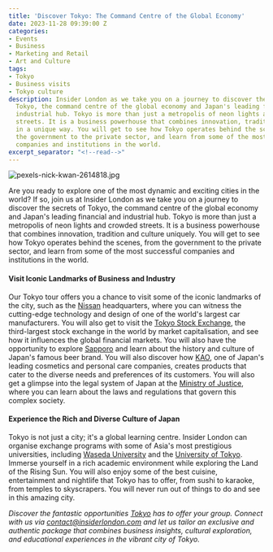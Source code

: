 ```yaml
---
title: 'Discover Tokyo: The Command Centre of the Global Economy'
date: 2023-11-28 09:39:00 Z
categories:
- Events
- Business
- Marketing and Retail
- Art and Culture
tags:
- Tokyo
- Business visits
- Tokyo culture
description: Insider London as we take you on a journey to discover the secrets of
  Tokyo, the command centre of the global economy and Japan's leading financial and
  industrial hub. Tokyo is more than just a metropolis of neon lights and crowded
  streets. It is a business powerhouse that combines innovation, tradition and culture
  in a unique way. You will get to see how Tokyo operates behind the scenes, from
  the government to the private sector, and learn from some of the most successful
  companies and institutions in the world.
excerpt_separator: "<!--read-->"
---
```


![pexels-nick-kwan-2614818.jpg](/uploads/pexels-nick-kwan-2614818.jpg)

Are you ready to explore one of the most dynamic and exciting cities in the world? If so, join us at Insider London as we take you on a journey to discover the secrets of Tokyo, the command centre of the global economy and Japan's leading financial and industrial hub. Tokyo is more than just a metropolis of neon lights and crowded streets. It is a business powerhouse that combines innovation, tradition and culture uniquely. You will get to see how Tokyo operates behind the scenes, from the government to the private sector, and learn from some of the most successful companies and institutions in the world.

<!--read-->

#### Visit Iconic Landmarks of Business and Industry

Our Tokyo tour offers you a chance to visit some of the iconic landmarks of the city, such as the [Nissan](https://www.nissan.co.jp/) headquarters, where you can witness the cutting-edge technology and design of one of the world's largest car manufacturers. You will also get to visit the [Tokyo Stock Exchange](https://www.jpx.co.jp/english/), the third-largest stock exchange in the world by market capitalisation, and see how it influences the global financial markets. You will also have the opportunity to explore [Sapporo](https://www.sapporobeer.jp/english/) and learn about the history and culture of Japan's famous beer brand. You will also discover how [KAO](https://www.kao.com/global/en/), one of Japan's leading cosmetics and personal care companies, creates products that cater to the diverse needs and preferences of its customers. You will also get a glimpse into the legal system of Japan at the [Ministry of Justice](https://www.moj.go.jp/EN/index.html), where you can learn about the laws and regulations that govern this complex society.

#### Experience the Rich and Diverse Culture of Japan

Tokyo is not just a city; it's a global learning centre. Insider London can organise exchange programs with some of Asia's most prestigious universities, including [Waseda University](https://www.waseda.jp/top/en/) and the [University of Tokyo](https://www.u-tokyo.ac.jp/en/). Immerse yourself in a rich academic environment while exploring the Land of the Rising Sun. You will also enjoy some of the best cuisine, entertainment and nightlife that Tokyo has to offer, from sushi to karaoke, from temples to skyscrapers. You will never run out of things to do and see in this amazing city.


*Discover the fantastic opportunities [Tokyo](https://www.insiderlondon.com/asia/tokyo/) has to offer your group. Connect with us via <a href="mailto:contact@insiderlondon.com">contact@insiderlondon.com</a> and let us tailor an exclusive and authentic package that combines business insights, cultural exploration, and educational experiences in the vibrant city of Tokyo.*


